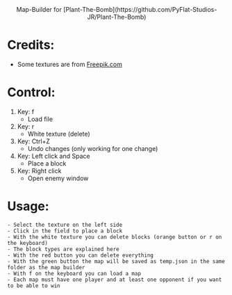 <div align=center>Map-Builder for [Plant-The-Bomb](https://github.com/PyFlat-Studios-JR/Plant-The-Bomb)</div>

# Credits:
- Some textures are from <a href="https://de.freepik.com/">Freepik.com</a>

# Control:
1. Key: f
    - Load file
2. Key: r
    - White texture (delete)
3. Key: Ctrl+Z
    - Undo changes (only working for one change)
4. Key: Left click and Space
    - Place a block
5. Key: Right click
    - Open enemy window

# Usage:
    - Select the texture on the left side 
    - Click in the field to place a block
    - With the white texture you can delete blocks (orange button or r on the keyboard)
    - The block types are explained here
    - With the red button you can delete everything
    - With the green button the map will be saved as temp.json in the same folder as the map builder
    - With f on the keyboard you can load a map
    - Each map must have one player and at least one opponent if you want to be able to win

